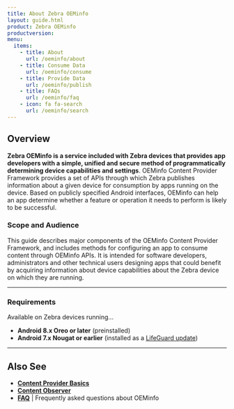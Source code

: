 ```yaml
---
title: About Zebra OEMinfo
layout: guide.html
product: Zebra OEMinfo
productversion:
menu:
  items:
    - title: About
      url: /oeminfo/about
    - title: Consume Data
      url: /oeminfo/consume
    - title: Provide Data
      url: /oeminfo/publish
    - title: FAQs
      url: /oeminfo/faq
    - icon: fa fa-search
      url: /oeminfo/search
---
```


## Overview

**Zebra OEMinfo is a service included with Zebra devices that provides app developers with a simple, unified and secure method of programmatically determining device capabilities and settings**. OEMinfo Content Provider Framework provides a set of APIs through which Zebra publishes information about a given device for consumption by apps running on the device. Based on publicly specified Android interfaces, OEMinfo can help an app determine whether a feature or operation it needs to perform is likely to be successful. 


<!-- ADD IF/WHEN DATA PUBLISHING IS PERMITTED BY CUSTOMERS
OEMinfo also can be used by apps as a "standard" mechanism for publishing data the app itself is collecting or creating. This can include inventory data, device location and other collected or changing information. 
 -->


### Scope and Audience

This guide describes major components of the OEMinfo Content Provider Framework, and includes methods for configuring an app to consume content through OEMinfo APIs. It is intended for software developers, administrators and other technical users designing apps that could benefit by acquiring information about device capabilities about the Zebra device on which they are running.

-----

### Requirements

Available on Zebra devices running...
* **Android 8.x Oreo​ or later** (preinstalled)
* **Android 7.x Nougat or earlier** (installed as a [LifeGuard update](https://www.zebra.com/us/en/support-downloads/lifeguard-security.html))

-----

## Also See

* **[Content Provider Basics](https://developer.android.com/guide/topics/providers/content-provider-basics.html)**
* **[Content Observer](https://developer.android.com/reference/android/database/ContentObserver.html)**
* **[FAQ](../faq)** | Frequently asked questions about OEMinfo

